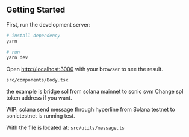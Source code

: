 ## Getting Started

First, run the development server:

```bash
# install dependency
yarn

# run
yarn dev
```

Open [http://localhost:3000](http://localhost:3000) with your browser to see the result.



`src/components/Body.tsx`

the example is bridge sol from solana mainnet to sonic svm
Change spl token address if you want.



WIP: solana send message through hyperline from Solana testnet to sonictestnet is running test.

With the file is located at: `src/utils/message.ts`
